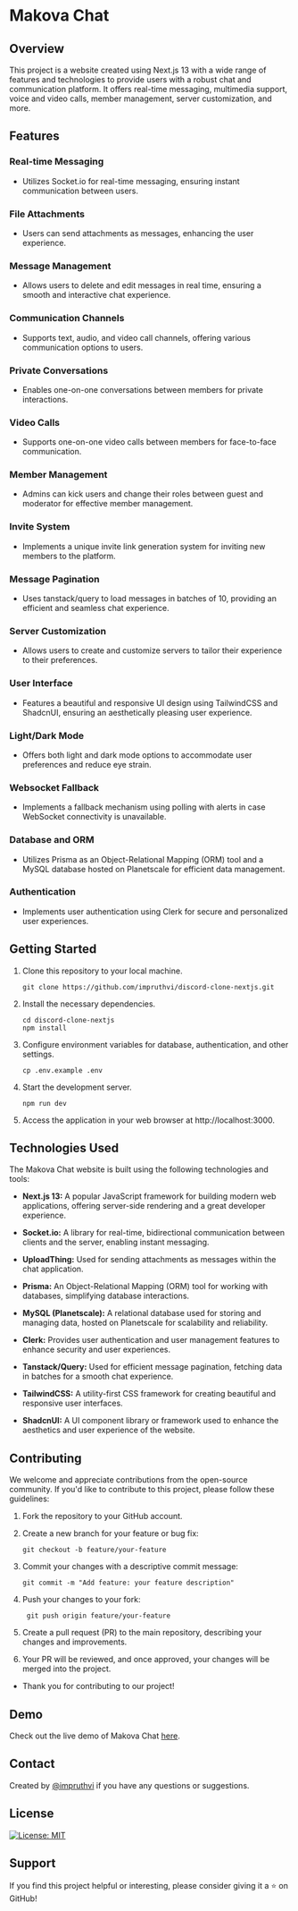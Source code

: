 # Makova Chat

## Overview

This project is a website created using Next.js 13 with a wide range of features and technologies to provide users with a robust chat and communication platform. It offers real-time messaging, multimedia support, voice and video calls, member management, server customization, and more.

## Features

### Real-time Messaging

- Utilizes Socket.io for real-time messaging, ensuring instant communication between users.

### File Attachments

- Users can send attachments as messages, enhancing the user experience.

### Message Management

- Allows users to delete and edit messages in real time, ensuring a smooth and interactive chat experience.

### Communication Channels

- Supports text, audio, and video call channels, offering various communication options to users.

### Private Conversations

- Enables one-on-one conversations between members for private interactions.

### Video Calls

- Supports one-on-one video calls between members for face-to-face communication.

### Member Management

- Admins can kick users and change their roles between guest and moderator for effective member management.

### Invite System

- Implements a unique invite link generation system for inviting new members to the platform.

### Message Pagination

- Uses tanstack/query to load messages in batches of 10, providing an efficient and seamless chat experience.

### Server Customization

- Allows users to create and customize servers to tailor their experience to their preferences.

### User Interface

- Features a beautiful and responsive UI design using TailwindCSS and ShadcnUI, ensuring an aesthetically pleasing user experience.

### Light/Dark Mode

- Offers both light and dark mode options to accommodate user preferences and reduce eye strain.

### Websocket Fallback

- Implements a fallback mechanism using polling with alerts in case WebSocket connectivity is unavailable.

### Database and ORM

- Utilizes Prisma as an Object-Relational Mapping (ORM) tool and a MySQL database hosted on Planetscale for efficient data management.

### Authentication

- Implements user authentication using Clerk for secure and personalized user experiences.

## Getting Started

1. Clone this repository to your local machine.

   ```shell
   git clone https://github.com/impruthvi/discord-clone-nextjs.git
   ```

2. Install the necessary dependencies.
   ```shell
   cd discord-clone-nextjs
   npm install
   ```
3. Configure environment variables for database, authentication, and other settings.

   ```shell
   cp .env.example .env
   ```

4. Start the development server.
   ```shell
   npm run dev
   ```
5. Access the application in your web browser at http://localhost:3000.

## Technologies Used

The Makova Chat website is built using the following technologies and tools:

- **Next.js 13:** A popular JavaScript framework for building modern web applications, offering server-side rendering and a great developer experience.

- **Socket.io:** A library for real-time, bidirectional communication between clients and the server, enabling instant messaging.

- **UploadThing:** Used for sending attachments as messages within the chat application.

- **Prisma:** An Object-Relational Mapping (ORM) tool for working with databases, simplifying database interactions.

- **MySQL (Planetscale):** A relational database used for storing and managing data, hosted on Planetscale for scalability and reliability.

- **Clerk:** Provides user authentication and user management features to enhance security and user experiences.

- **Tanstack/Query:** Used for efficient message pagination, fetching data in batches for a smooth chat experience.

- **TailwindCSS:** A utility-first CSS framework for creating beautiful and responsive user interfaces.

- **ShadcnUI:** A UI component library or framework used to enhance the aesthetics and user experience of the website.

## Contributing

We welcome and appreciate contributions from the open-source community. If you'd like to contribute to this project, please follow these guidelines:

1. Fork the repository to your GitHub account.

2. Create a new branch for your feature or bug fix:

   ```shell
   git checkout -b feature/your-feature
   ```

3. Commit your changes with a descriptive commit message:
   ```shell
   git commit -m "Add feature: your feature description"
   ```
4. Push your changes to your fork:
   ```shell
    git push origin feature/your-feature
   ```
5. Create a pull request (PR) to the main repository, describing your changes and improvements.
6. Your PR will be reviewed, and once approved, your changes will be merged into the project.

- Thank you for contributing to our project!

## Demo

Check out the live demo of Makova Chat [here](https://discord-clone-impruthvi.vercel.app/).

## Contact

Created by [@impruthvi](https://impruthvi.netlify.app/) if you have any questions or suggestions.

## License

[![License: MIT](https://img.shields.io/badge/License-MIT-yellow.svg)](https://opensource.org/licenses/MIT)

## Support

If you find this project helpful or interesting, please consider giving it a ⭐️ on GitHub!
